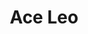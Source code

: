 ---
title: "Ace Leo"
skater: {
  slug: 'ace',
  name: "Ace Leo",
  age: 34,
  stance: 'Goofy',
  sponsors: ['Sk8it', 'Arcade Shop'],
  country: 'MX',
  image: '/img/skaters/ace.jpg',
  social: {
    instagram: 'leoarcade_16',
    x: 'ace',
    facebook: 'ace'
  }
}
---